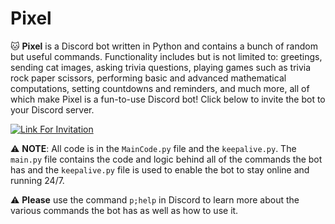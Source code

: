 # Pixel 
🐱 **Pixel** is a Discord bot written in Python and contains a bunch of random but useful commands. Functionality includes but is not limited to: greetings, sending cat images, asking trivia questions, playing games such as trivia rock paper scissors, performing basic and advanced mathematical computations, setting countdowns and reminders, and much more, all of which make Pixel is a fun-to-use Discord bot! Click below to invite the bot to your Discord server. 

[![Link For Invitation](https://img.shields.io/badge/Invite%20Pixel%20to%20Your%20Discord%20server-7289DA?style=for-the-badge&logo=discord&logoColor=white)](https://discord.com/api/oauth2/authorize?client_id=978663279926870046&permissions=248896&scope=bot)


⚠️ **NOTE**: All code is in the ``MainCode.py`` file and the ``keepalive.py``. The ``main.py`` file contains the code and logic behind all of the commands the bot has and the ``keepalive.py`` file is used to enable the bot to stay online and running 24/7.

⚠️ **Please** use the command `p;help` in Discord to learn more about the various commands the bot has as well as how to use it.
